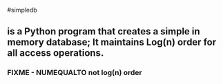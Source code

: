 #simpledb 
## is a Python program that creates a simple in memory database; It maintains Log(n) order for all access operations.
### FIXME - NUMEQUALTO not log(n) order


